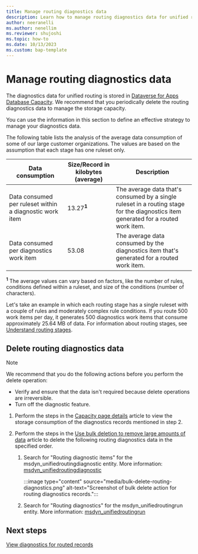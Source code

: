 ```yaml
---
title: Manage routing diagnostics data
description: Learn how to manage routing diagnostics data for unified routing and archive it periodically to manage storage capacity.
author: neeranelli
ms.author: nenellim
ms.reviewer: shujoshi
ms.topic: how-to
ms.date: 10/13/2023
ms.custom: bap-template
---
```


# Manage routing diagnostics data

The diagnostics data for unified routing is stored in [Dataverse for Apps Database Capacity](/power-platform/admin/capacity-storage). We recommend that you periodically delete the routing diagnostics data to manage the storage capacity.

You can use the information in this section to define an effective strategy to manage your diagnostics data.

The following table lists the analysis of the average data consumption of some of our large customer organizations. The values are based on the assumption that each stage has one ruleset only.

| Data consumption | Size/Record in kilobytes (average) | Description |
|--------|-----------|-------------|
| Data consumed per ruleset within a diagnostic work item | 13.27<sup>**1**</sup> | The average data that's consumed by a single ruleset in a routing stage for the diagnostics item generated for a routed work item. |
| Data consumed per diagnostics work item | 53.08 | The average data consumed by the diagnostics item that's generated for a routed work item. |

<sup>**1**</sup> The average values can vary based on factors, like the number of rules, conditions defined within a ruleset, and size of the conditions (number of characters).

Let's take an example in which each routing stage has a single ruleset with a couple of rules and moderately complex rule conditions. If you route 500 work items per day, it generates 500 diagnostics work items that consume approximately 25.64 MB of data. For information about routing stages, see [Understand routing stages](unified-routing-diagnostics.md#understand-routing-stages-and-diagnostics).

## Delete routing diagnostics data

> [!NOTE]
> We recommend that you do the following actions before you perform the delete operation:
> - Verify and ensure that the data isn't required because delete operations are irreversible.
> - Turn off the diagnostic feature.

1. Perform the steps in the [Capacity page details](/power-platform/admin/capacity-storage#capacity-page-details) article to view the storage consumption of the diagnostics records mentioned in step 2.

1. Perform the steps in the [Use bulk deletion to remove large amounts of data](/power-platform/admin/delete-bulk-records) article to delete the following routing diagnostics data in the specified order.

   1. Search for "Routing diagnostic items" for the msdyn_unifiedroutingdiagnostic entity. More information: [msdyn_unifiedroutingdiagnostic](developer/reference/entities/msdyn_unifiedroutingdiagnostic.md)
   
      :::image type="content" source="media/bulk-delete-routing-diagnostics.png" alt-text="Screenshot of bulk delete action for routing diagnostics records.":::   
 
   1. Search for "Routing diagnostics" for the msdyn_unifiedroutingrun entity. More information: [msdyn_unifiedroutingrun](developer/reference/entities/msdyn_unifiedroutingrun.md)

## Next steps

[View diagnostics for routed records](unified-routing-diagnostics.md)  
